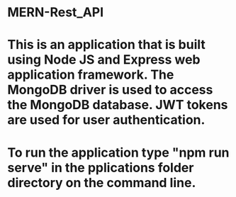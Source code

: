 # MERN-Rest_API

# This is an application that is built using Node JS and Express web application framework. The MongoDB driver is used to access the MongoDB database. JWT tokens are used for user authentication.

# To run the application type "npm run serve" in the pplications folder directory on the command line.
